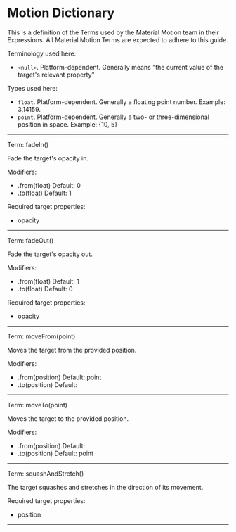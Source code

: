 # Motion Dictionary

This is a definition of the Terms used by the Material Motion team in their Expressions. All Material Motion Terms are expected to adhere to this guide.

Terminology used here:

- `<null>`. Platform-dependent. Generally means "the current value of the target's relevant property"

Types used here:

- `float`. Platform-dependent. Generally a floating point number. Example: 3.14159.
- `point`. Platform-dependent. Generally a two- or three-dimensional position in space. Example: {10, 5}

---

Term: fadeIn()

Fade the target's opacity in.

Modifiers:

- .from(float) Default: 0
- .to(float)   Default: 1

Required target properties:

- opacity

---

Term: fadeOut()

Fade the target's opacity out.

Modifiers:

- .from(float) Default: 1
- .to(float)   Default: 0

Required target properties:

- opacity

---

Term: moveFrom(point)

Moves the target from the provided position.

Modifiers:

- .from(position) Default: point
- .to(position)   Default: <null>

---

Term: moveTo(point)

Moves the target to the provided position.

Modifiers:

- .from(position) Default: <null>
- .to(position)   Default: point

---

Term: squashAndStretch()

The target squashes and stretches in the direction of its movement.

Required target properties:

- position

---
